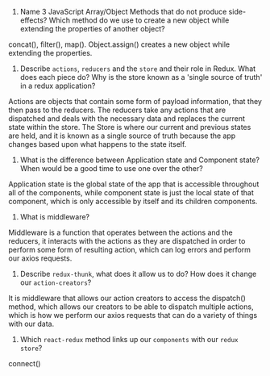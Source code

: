 1.  Name 3 JavaScript Array/Object Methods that do not produce side-effects? Which method do we use to create a new object while extending the properties of another object?

concat(), filter(), map(). Object.assign() creates a new object while extending the properties.


1.  Describe `actions`, `reducers` and the `store` and their role in Redux. What does each piece do? Why is the store known as a 'single source of truth' in a redux application?

Actions are objects that contain some form of payload information, that they then pass to the reducers. The reducers take any actions that are dispatched and deals with the necessary data and replaces the current state within the store. The Store is where our current and previous states are held, and it is known as a single source of truth because the app changes based upon what happens to the state itself.

1.  What is the difference between Application state and Component state? When would be a good time to use one over the other?

Application state is the global state of the app that is accessible throughout all of the components, while component state is just the local state of that component, which is only accessible by itself and its children components.


1.  What is middleware?

Middleware is a function that operates between the actions and the reducers, it interacts with the actions as they are dispatched in order to perform some form of resulting action, which can log errors and perform our axios requests.


1.  Describe `redux-thunk`, what does it allow us to do? How does it change our `action-creators`?

It is middleware that allows our action creators to access the dispatch() method, which allows our creators to be able to dispatch multiple actions, which is how we perform our axios requests that can do a variety of things with our data.


1.  Which `react-redux` method links up our `components` with our `redux store`?

connect()


